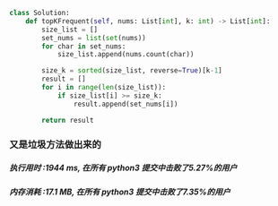```python
class Solution:
    def topKFrequent(self, nums: List[int], k: int) -> List[int]:
        size_list = []
        set_nums = list(set(nums))
        for char in set_nums:
            size_list.append(nums.count(char))

        size_k = sorted(size_list, reverse=True)[k-1]
        result = []
        for i in range(len(size_list)):
            if size_list[i] >= size_k:
                result.append(set_nums[i])

        return result
```

### 又是垃圾方法做出来的


##### 执行用时 :1944 ms, 在所有 python3 提交中击败了5.27%的用户
##### 内存消耗 :17.1 MB, 在所有 python3 提交中击败了7.35%的用户



